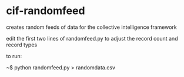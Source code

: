 cif-randomfeed
==============

creates random feeds of data for the collective intelligence framework

edit the first two lines of randomfeed.py to adjust the record count and record types

to run:

~$ python randomfeed.py > randomdata.csv